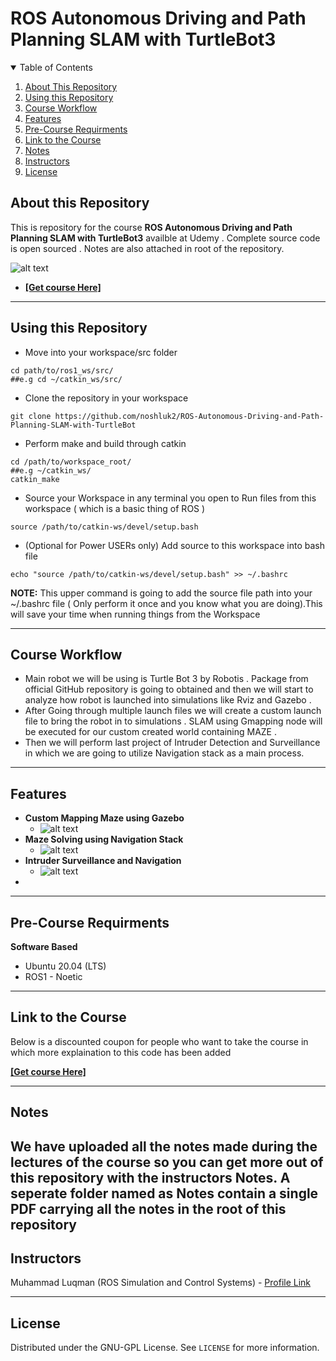 # ROS Autonomous Driving and Path Planning SLAM with TurtleBot3

<details open="open">
  <summary>Table of Contents</summary>
  <ol>
    <li><a href="#About-this-Repository">About This Repository</a></li>
    <li><a href="#Using-this-Repository">Using this Repository</a></li>
    <li><a href="#Course-Workflow">Course Workflow</a></li>
    <li><a href="#Features">Features</a></li>
    <li><a href="#Pre-Course-Requirments">Pre-Course Requirments</a></li>
    <li><a href="#Link-to-the-Course">Link to the Course</a></li>
    <li><a href="#Notes">Notes</a></li>
    <li><a href="#Instructors">Instructors</a></li>
    <li><a href="#License">License</a></li>
  </ol>
</details>

## About this Repository
This is repository for the course **ROS Autonomous Driving and Path Planning SLAM with TurtleBot3** availble at Udemy . Complete source code is open sourced . Notes are also attached in root of the repository.

 ![alt text](https://github.com/noshluk2/ROS-Autonomous-Driving-and-Path-Planning-SLAM-with-TurtleBot/blob/master/image_resources/main_cover.png)
- **[[Get course Here]](https://www.udemy.com/course/robotics-with-ros-autonomous-driving-and-path-planning-slam/?couponCode=GITHUB_)**
----
## Using this Repository
* Move into your workspace/src folder
 ```
 cd path/to/ros1_ws/src/
##e.g cd ~/catkin_ws/src/
  ```
* Clone the repository in your workspace
```
git clone https://github.com/noshluk2/ROS-Autonomous-Driving-and-Path-Planning-SLAM-with-TurtleBot
```


* Perform make and build through catkin
 ```
 cd /path/to/workspace_root/
 ##e.g ~/catkin_ws/
 catkin_make
 ```
 
* Source your Workspace in any terminal you open to Run files from this workspace ( which is a basic thing of ROS )
```
source /path/to/catkin-ws/devel/setup.bash
```
- (Optional for Power USERs only) Add source to this workspace into bash file
 ```
echo "source /path/to/catkin-ws/devel/setup.bash" >> ~/.bashrc
 ```
  **NOTE:** This upper command is going to add the source file path into your ~/.bashrc file ( Only perform it once and you know what you are doing).This will save your time when running things from the Workspace

----
## Course Workflow
- Main robot we will be using is Turtle Bot 3 by Robotis . Package from official GitHub repository is going to obtained and then we will start to analyze how robot is launched into simulations like Rviz and Gazebo . 
- After Going through multiple launch files we will create a custom launch file to bring the robot in to simulations . SLAM using Gmapping node will be executed for our custom created world containing MAZE . 
- Then we will perform last project of Intruder Detection and Surveillance in which we are going to utilize Navigation stack as a main process.


---
## Features
* **Custom Mapping Maze using Gazebo** 
  -  ![alt text](https://github.com/noshluk2/ROS-Autonomous-Driving-and-Path-Planning-SLAM-with-TurtleBot/blob/master/image_resources/maze_creation.png)
* **Maze Solving using Navigation Stack** 
  -  ![alt text](https://github.com/noshluk2/ROS-Autonomous-Driving-and-Path-Planning-SLAM-with-TurtleBot/blob/master/image_resources/maze_solving.gif)
* **Intruder Surveillance and Navigation**
  - ![alt text](https://github.com/noshluk2/ROS-Autonomous-Driving-and-Path-Planning-SLAM-with-TurtleBot/blob/master/image_resources/Room_navigation.gif)
* 


----
## Pre-Course Requirments 

**Software Based**
* Ubuntu 20.04 (LTS)
* ROS1 - Noetic
---
## Link to the Course
Below is a discounted coupon for people who want to take the course in which more explaination to this code has been added

**[[Get course Here]](https://www.udemy.com/course/robotics-with-ros-autonomous-driving-and-path-planning-slam/?couponCode=GITHUB_)**

----
## Notes
 We have uploaded all the notes made during the lectures of the course so you can get more out of this repository with the instructors Notes. A seperate folder named as **Notes** contain a single PDF carrying all the notes in the root of this repository
----

## Instructors

Muhammad Luqman (ROS Simulation and Control Systems) - [Profile Link](https://www.linkedin.com/in/muhammad-luqman-9b227a11b/)  

----
## License

Distributed under the GNU-GPL License. See `LICENSE` for more information.
